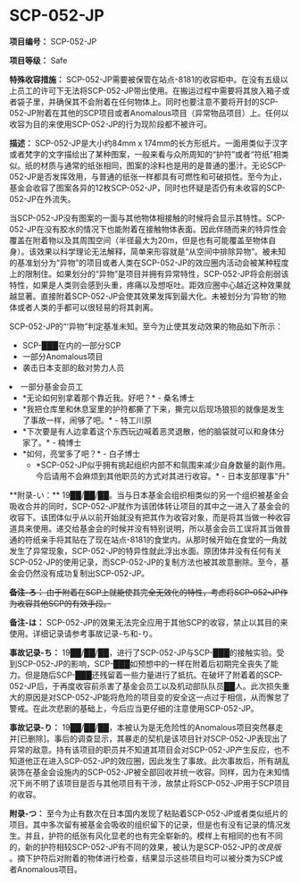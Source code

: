 # SCP-052-JP
**项目编号：** SCP-052-JP

**项目等级：** Safe

**特殊收容措施：** SCP-052-JP需要被保管在站点-8181的收容柜中。在没有五级以上员工的许可下无法将SCP-052-JP带出使用。在搬运过程中需要将其放入箱子或者袋子里，并确保其不会附着在任何物体上。同时也要注意不要将开封的SCP-052-JP附着在其他的SCP项目或者Anomalous项目（异常物品项目）上。任何以收容为目的来使用SCP-052-JP的行为现阶段都不被许可。

**描述：** SCP-052-JP是大小约84mm x 174mm的长方形纸片。一面用类似于汉字或者梵字的文字描绘出了某种图案，一般来看与众所周知的“护符”或者“符纸”相类似。纸的材质与通常的纸张相同，图案的涂料也是用的是普通的墨汁。无论SCP-052-JP是否发挥效用，与普通的纸张一样都具有可燃性和可破损性。至今为止，基金会收容了图案各异的12枚SCP-052-JP，同时也怀疑是否仍有未收容的SCP-052-JP在外流失。

当SCP-052-JP没有图案的一面与其他物体相接触的时候将会显示其特性。SCP-052-JP在没有胶水的情况下也能附着在接触物体表面。因此伴随而来的特异性会覆盖在附着物以及其周围空间（半径最大为20m，但是也有可能覆盖至物体自身）。该效果以科学理论无法解释，简单来形容就是“从空间中排除异物”。被未知的基准划分为“异物”的项目或者人类在SCP-052-JP的效应圈内活动会被某种程度上的限制住。如果划分的“异物”是项目并拥有异常特性，SCP-052-JP将会削弱该特性，如果是人类则会感到头重，疼痛以及想呕吐。距效应圈中心越近这种效果就越显著。直接附着SCP-052-JP会使其效果发挥到最大化。未被划分为‘异物’的物体或者人类的手都可以很轻易的将其剥离。

SCP-052-JP的“‘异物”判定基准未知。至今为止使其发动效果的物品如下所示：

- SCP-███在内的一部分SCP
- 一部分Anomalous项目
- 袭击日本支部的敌对势力人员
<li>&#19968;&#37096;&#20998;&#22522;&#37329;&#20250;&#21592;&#24037;
<ul><li>*&#26080;&#35770;&#22914;&#20309;&#21035;&#25343;&#30528;&#37027;&#20010;&#38752;&#36817;&#25105;&#12290;&#22909;&#21543;&#65311;*  - &#26705;&#21517;&#21338;&#22763;</li><li>*&#25105;&#25226;&#20179;&#24211;&#37324;&#21644;&#20241;&#24687;&#23460;&#37324;&#30340;&#25252;&#31526;&#37117;&#25749;&#20102;&#19979;&#26469;&#65292;&#25749;&#23436;&#20197;&#21518;&#29616;&#22330;&#29436;&#29384;&#30340;&#23601;&#20687;&#26159;&#21457;&#29983;&#20102;&#20107;&#25925;&#19968;&#26679;&#65292;&#38393;&#22815;&#20102;&#21543;&#12290;*  - &#29305;&#24037;&#24029;&#21407;</li><li>*&#19979;&#27425;&#35201;&#26159;&#26377;&#20154;&#36793;&#25343;&#30528;&#36825;&#20010;&#19996;&#35199;&#29609;&#36793;&#21898;&#30528;&#24694;&#28789;&#36864;&#25955;&#65292;&#20182;&#30340;&#33041;&#34955;&#23601;&#21487;&#20197;&#21644;&#36523;&#20307;&#20998;&#23478;&#20102;&#12290;*  - &#26976;&#21338;&#22763;</li><li>*&#22914;&#20309;&#65292;&#20142;&#22530;&#22810;&#20102;&#21543;&#65311;*  - &#30333;&#23376;&#21338;&#22763;
<ul><li>*SCP-052-JP&#20284;&#20046;&#25317;&#26377;&#25361;&#36215;&#32452;&#32455;&#20869;&#37096;&#19981;&#21644;&#27675;&#22260;&#26469;&#20943;&#23569;&#33258;&#36523;&#25968;&#37327;&#30340;&#21103;&#20316;&#29992;&#12290;&#20170;&#21518;&#35831;&#29992;&#19981;&#20250;&#40635;&#28902;&#21040;&#20854;&#20182;&#32844;&#21592;&#30340;&#26041;&#24335;&#23545;&#20854;&#36827;&#34892;&#25910;&#23481;&#12290;*  - &#26085;&#26412;&#25903;&#37096;&#29702;&#20107;&quot;&#21319;&quot;</li></ul>
</li></ul>
</li>
**附录-い：** 19██/██/██。当与日本基金会组织相类似的另一个组织被基金会吸收合并的同时，SCP-052-JP就作为该团体转让项目的其中之一进入了基金会的收容下。该团体似乎从以前开始就没有把其作为收容对象，而是将其当做一种收容道具来使用。递交给基金会的时候并没有特别说明，所以基金会员工误将其当做普通的符纸亲手将其贴在了现在站点-8181的食堂内。从那时候开始在食堂的一角就发生了异常现象，SCP-052-JP的特异性就此浮出水面。原团体并没有任何有关SCP-052-JP的使用记录，而SCP-052-JP的复制方法也被其故意删除。至今，基金会仍然没有成功复制出SCP-052-JP。

<span style='text-decoration: line-through;'>**&#22791;&#27880;-&#12429;&#65306;** &#30001;&#20110;&#38468;&#30528;&#22312;SCP&#19978;&#23601;&#33021;&#20351;&#20854;&#23436;&#20840;&#26080;&#25928;&#21270;&#30340;&#29305;&#24615;&#65292;&#32771;&#34385;&#23558;SCP-052-JP&#20316;&#20026;&#25910;&#23481;&#20854;&#20182;SCP&#30340;&#26377;&#25928;&#25163;&#27573;&#12290;</span>

**备注-は：** SCP-052-JP的效果无法完全应用于其他SCP的收容，禁止以其目的来使用。详细记录请参考事故记录-ち和-り。

**事故记录-ち：** 19██/██/██，进行了SCP-052-JP与SCP-███的接触实验。受到SCP-052-JP的影响，SCP-███如预想中的一样在附着后初期完全丧失了能力。但是随后SCP-███还残留着一些力量进行了抵抗。在破坏了附着着的SCP-052-JP后，于再度收容前杀害了基金会员工以及机动部队队员██人。此次损失重大的原因是对SCP-052-JP能将危险的项目变的安全这一点过于相信，从而懈怠了警戒。在此次悲剧的基础上，今后应当更仔细的注意使用SCP-052-JP。

**事故记录-り：** 19██/██/██，本被认为是无危险性的Anomalous项目突然暴走并[已删除]。事后的调查显示，其暴走的契机是该项目针对SCP-052-JP表现出了异常的敌意。持有该项目的职员并不知道其项目会对SCP-052-JP产生反应，也不知道他正在进入SCP-052-JP的效应圈，因此发生了事故。此次事故后，所有胡乱装饰在基金会设施内的SCP-052-JP被全部回收并统一收容。同样，因为在未知情况下尚不明了该项目是否与其他项目有干涉，故禁止将SCP-052-JP用于SCP项目的收容。

**附录-つ：** 至今为止有数次在日本国内发现了粘贴着SCP-052-JP或者类似纸片的项目。其中多次留有被基金会吸收的组织留下的记录，但是也有没有记录的情况发生。并且，护符的纸张有风化显老的也有完全崭新的。模样上有相同的也有不同的，新的护符相较SCP-052-JP有不同的效果，被认为是SCP-052-JP的*改良版* 。摘下护符后对附着的物体进行检查，结果显示这些项目均可以被分类为SCP或者Anomalous项目。

